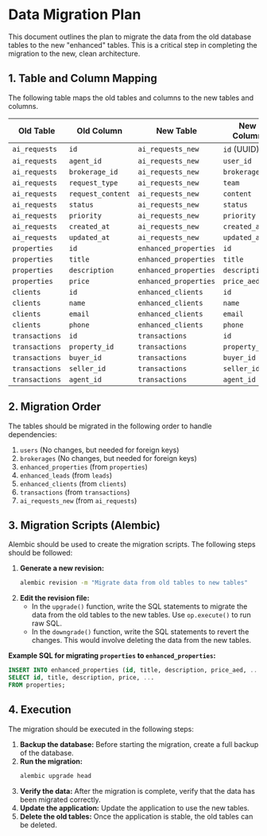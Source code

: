 # Data Migration Plan

This document outlines the plan to migrate the data from the old database tables to the new "enhanced" tables. This is a critical step in completing the migration to the new, clean architecture.

## 1. Table and Column Mapping

The following table maps the old tables and columns to the new tables and columns.

| Old Table | Old Column | New Table | New Column |
|---|---|---|---|
| `ai_requests` | `id` | `ai_requests_new` | `id` (UUID) |
| `ai_requests` | `agent_id` | `ai_requests_new` | `user_id` |
| `ai_requests` | `brokerage_id` | `ai_requests_new` | `brokerage_id` |
| `ai_requests` | `request_type` | `ai_requests_new` | `team` |
| `ai_requests` | `request_content` | `ai_requests_new` | `content` |
| `ai_requests` | `status` | `ai_requests_new` | `status` |
| `ai_requests` | `priority` | `ai_requests_new` | `priority` |
| `ai_requests` | `created_at` | `ai_requests_new` | `created_at` |
| `ai_requests` | `updated_at` | `ai_requests_new` | `updated_at` |
| `properties` | `id` | `enhanced_properties` | `id` |
| `properties` | `title` | `enhanced_properties` | `title` |
| `properties` | `description` | `enhanced_properties` | `description` |
| `properties` | `price` | `enhanced_properties` | `price_aed` |
| `clients` | `id` | `enhanced_clients` | `id` |
| `clients` | `name` | `enhanced_clients` | `name` |
| `clients` | `email` | `enhanced_clients` | `email` |
| `clients` | `phone` | `enhanced_clients` | `phone` |
| `transactions` | `id` | `transactions` | `id` |
| `transactions` | `property_id` | `transactions` | `property_id` |
| `transactions` | `buyer_id` | `transactions` | `buyer_id` |
| `transactions` | `seller_id` | `transactions` | `seller_id` |
| `transactions` | `agent_id` | `transactions` | `agent_id` |

## 2. Migration Order

The tables should be migrated in the following order to handle dependencies:

1.  `users` (No changes, but needed for foreign keys)
2.  `brokerages` (No changes, but needed for foreign keys)
3.  `enhanced_properties` (from `properties`)
4.  `enhanced_leads` (from `leads`)
5.  `enhanced_clients` (from `clients`)
6.  `transactions` (from `transactions`)
7.  `ai_requests_new` (from `ai_requests`)

## 3. Migration Scripts (Alembic)

Alembic should be used to create the migration scripts. The following steps should be followed:

1.  **Generate a new revision:**
    ```bash
    alembic revision -m "Migrate data from old tables to new tables"
    ```
2.  **Edit the revision file:**
    *   In the `upgrade()` function, write the SQL statements to migrate the data from the old tables to the new tables. Use `op.execute()` to run raw SQL.
    *   In the `downgrade()` function, write the SQL statements to revert the changes. This would involve deleting the data from the new tables.

**Example SQL for migrating `properties` to `enhanced_properties`:**

```sql
INSERT INTO enhanced_properties (id, title, description, price_aed, ...)
SELECT id, title, description, price, ...
FROM properties;
```

## 4. Execution

The migration should be executed in the following steps:

1.  **Backup the database:** Before starting the migration, create a full backup of the database.
2.  **Run the migration:**
    ```bash
    alembic upgrade head
    ```
3.  **Verify the data:** After the migration is complete, verify that the data has been migrated correctly.
4.  **Update the application:** Update the application to use the new tables.
5.  **Delete the old tables:** Once the application is stable, the old tables can be deleted.
